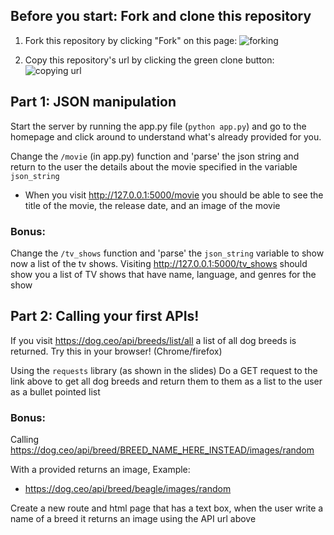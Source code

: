 ## Before you start: Fork and clone this repository

1. Fork this repository by clicking "Fork" on this page:
![forking](https://image.ibb.co/jHRieT/forking.png)

2. Copy this repository's url by clicking the green clone button:
![copying url](https://image.ibb.co/n2wYeT/copying_clone.png)

## Part 1: JSON manipulation
Start the server by running the app.py file (`python app.py`) and go to the homepage and click around to understand what's already provided for you.

Change the `/movie` (in app.py) function and 'parse' the json string and return to the user the details about the movie specified in the variable `json_string` 
 - When you visit http://127.0.0.1:5000/movie you should be able to see the title of the movie, the release date, and an image of the movie
 
### **Bonus:** 
Change the `/tv_shows` function and 'parse' the `json_string` variable to show now a list of the tv shows. Visiting http://127.0.0.1:5000/tv_shows should show you a list of TV shows that have name, language, and genres for the show

## Part 2: Calling your first APIs!
If you visit https://dog.ceo/api/breeds/list/all 
a list of all dog breeds is returned. Try this in your browser! (Chrome/firefox)

Using the `requests` library (as shown in the slides)
Do a GET request to the link above to get all dog breeds and return them
to them as a list to the user as a bullet pointed list

### **Bonus:**
Calling https://dog.ceo/api/breed/BREED_NAME_HERE_INSTEAD/images/random

With a <BREED> provided returns an image, Example:
 - https://dog.ceo/api/breed/beagle/images/random

Create a new route and html page that has a text box, when the user write a name
of a breed it returns an image using the API url above
